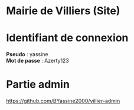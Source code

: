 # Mairie de Villiers (Site)

# Identifiant de connexion
<b>Pseudo</b> : yassine<br>
<b>Mot de passe</b> : Azerty123

# Partie admin
https://github.com/BYassine2000/villier-admin
